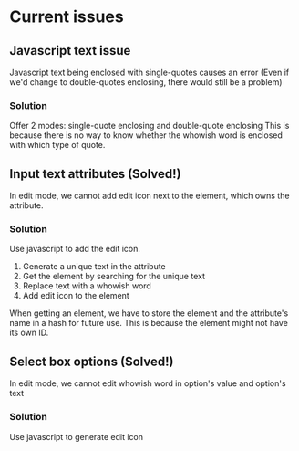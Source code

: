 Current issues
==================

Javascript text issue
----------------------

Javascript text being enclosed with single-quotes causes an error 
(Even if we'd change to double-quotes enclosing, there would still be a problem)


### Solution

Offer 2 modes: single-quote enclosing and double-quote enclosing
This is because there is no way to know whether the whowish word is enclosed with which type of quote.


Input text attributes (Solved!)
----------------------

In edit mode, we cannot add edit icon next to the element, which owns the attribute.

### Solution

Use javascript to add the edit icon.

1. Generate a unique text in the attribute
2. Get the element by searching for the unique text
3. Replace text with a whowish word
4. Add edit icon to the element

When getting an element, we have to store the element and the attribute's name in a hash for future use.
This is because the element might not have its own ID.


Select box options (Solved!)
---------------------

In edit mode, we cannot edit whowish word in option's value and option's text

### Solution

Use javascript to generate edit icon


